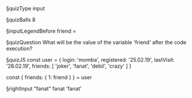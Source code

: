 §quizType
input

§quizBalls
8

§inputLegendBefore
friend =


§quizQuestion
What will be the value of the variable 'friend' after the code execution?



§quizJS
const user = {
  login: 'momba',
  registered: '25.02.19',
  lastVisit: '28.02.19',
  friends: [
    'joker',
    'fanat',
    'debil',
    'crazy'
  ]
}


const { friends: { 1: friend } } = user




§rightInput
"fanat"
fanat
'fanat'
